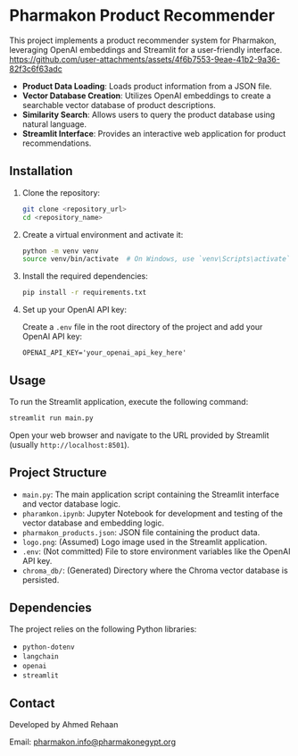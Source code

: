 # Pharmakon Product Recommender

This project implements a product recommender system for Pharmakon, leveraging OpenAI embeddings and Streamlit for a user-friendly interface.
https://github.com/user-attachments/assets/4f6b7553-9eae-41b2-9a36-82f3c6f63adc
- **Product Data Loading**: Loads product information from a JSON file.
- **Vector Database Creation**: Utilizes OpenAI embeddings to create a searchable vector database of product descriptions.
- **Similarity Search**: Allows users to query the product database using natural language.
- **Streamlit Interface**: Provides an interactive web application for product recommendations.

## Installation

1. Clone the repository:

   ```bash
   git clone <repository_url>
   cd <repository_name>
   ```

2. Create a virtual environment and activate it:

   ```bash
   python -m venv venv
   source venv/bin/activate  # On Windows, use `venv\Scripts\activate`
   ```

3. Install the required dependencies:

   ```bash
   pip install -r requirements.txt
   ```

4. Set up your OpenAI API key:

   Create a `.env` file in the root directory of the project and add your OpenAI API key:

   ```
   OPENAI_API_KEY='your_openai_api_key_here'
   ```

## Usage

To run the Streamlit application, execute the following command:

```bash
streamlit run main.py
```

Open your web browser and navigate to the URL provided by Streamlit (usually `http://localhost:8501`).

## Project Structure

- `main.py`: The main application script containing the Streamlit interface and vector database logic.
- `pharamkon.ipynb`: Jupyter Notebook for development and testing of the vector database and embedding logic.
- `pharmakon_products.json`: JSON file containing the product data.
- `logo.png`: (Assumed) Logo image used in the Streamlit application.
- `.env`: (Not committed) File to store environment variables like the OpenAI API key.
- `chroma_db/`: (Generated) Directory where the Chroma vector database is persisted.

## Dependencies

The project relies on the following Python libraries:

- `python-dotenv`
- `langchain`
- `openai`
- `streamlit`

## Contact

Developed by Ahmed Rehaan

Email: pharmakon.info@pharmakonegypt.org


